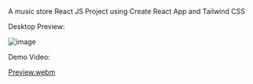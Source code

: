A music store React JS Project using Create React App and Tailwind CSS

Desktop Preview:


![image](https://github.com/bigmacamaca/music-store-showcase/assets/106677157/b989b378-d08c-4cff-bbf8-33976480118a)



Demo Video:

[Preview.webm](https://github.com/bigmacamaca/music-store-showcase/assets/106677157/6cc05053-0c83-43b2-ab63-6891b1ef7a65)

